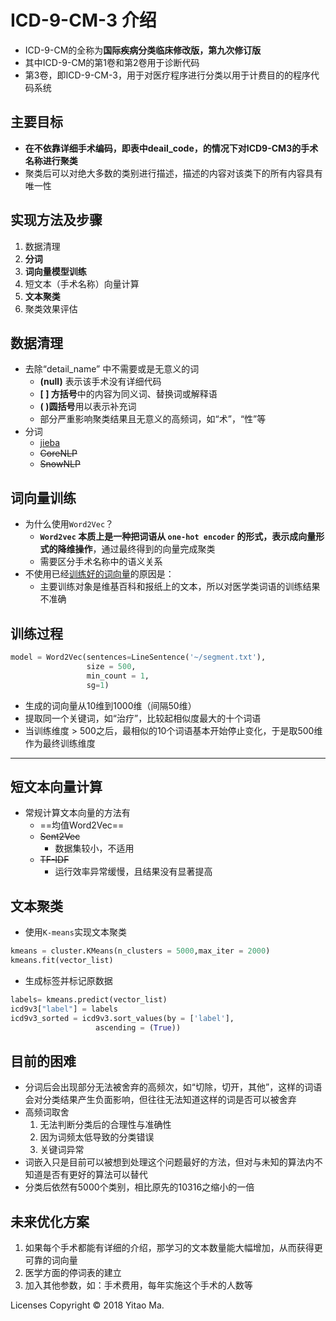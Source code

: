 
# ICD-9-CM-3 介绍

- ICD-9-CM的全称为**国际疾病分类临床修改版，第九次修订版**
- 其中ICD-9-CM的第1卷和第2卷用于诊断代码
- 第3卷，即ICD-9-CM-3，用于对医疗程序进行分类以用于计费目的的程序代码系统

## 主要目标

- **在不依靠详细手术编码，即表中deail_code，的情况下对ICD9-CM3的手术名称进行聚类**
- 聚类后可以对绝大多数的类别进行描述，描述的内容对该类下的所有内容具有唯一性

## 实现方法及步骤

1. 数据清理
2. **分词**
3. **词向量模型训练**
4. 短文本（手术名称）向量计算
5. **文本聚类**
6. 聚类效果评估

## 数据清理

- 去除“detail_name” 中不需要或是无意义的词
  - **(null)** 表示该手术没有详细代码
  - **[ ] 方括号**中的内容为同义词、替换词或解释语
  - **( )圆括号**用以表示补充词
  - 部分严重影响聚类结果且无意义的高频词，如“术”，“性”等
- 分词
  - [jieba](https://github.com/Embedding/Chinese-Word-Vectors/tree/master/testsets)
  - ~~CoreNLP~~
  - ~~SnowNLP~~

## 词向量训练

- 为什么使用`Word2Vec`？
  - **`Word2vec` 本质上是一种把词语从 `one-hot encoder` 的形式，表示成向量形式的降维操作**，通过最终得到的向量完成聚类
  - 需要区分手术名称中的语义关系
- 不使用已经[训练好的词向量](https://github.com/Embedding/Chinese-Word-Vectors)的原因是：
  - 主要训练对象是维基百科和报纸上的文本，所以对医学类词语的训练结果不准确

## 训练过程

```python
model = Word2Vec(sentences=LineSentence('~/segment.txt'),
                 size = 500, 
                 min_count = 1,
                 sg=1) 
```

- 生成的词向量从10维到1000维（间隔50维）
- 提取同一个关键词，如“治疗”，比较起相似度最大的十个词语
- 当训练维度 > 500之后，最相似的10个词语基本开始停止变化，于是取500维作为最终训练维度

------

## 短文本向量计算

- 常规计算文本向量的方法有
  - ==均值Word2Vec==
  - ~~Sent2Vec~~
    - 数据集较小，不适用
  - ~~TF-IDF~~
    - 运行效率异常缓慢，且结果没有显著提高


## 文本聚类

- 使用`K-means`实现文本聚类

```python
kmeans = cluster.KMeans(n_clusters = 5000,max_iter = 2000)
kmeans.fit(vector_list)
```

- 生成标签并标记原数据

```python
labels= kmeans.predict(vector_list)
icd9v3["label"] = labels
icd9v3_sorted = icd9v3.sort_values(by = ['label'], 
				   ascending = (True))
```

## 目前的困难

- 分词后会出现部分无法被舍弃的高频次，如“切除，切开，其他”，这样的词语会对分类结果产生负面影响，但往往无法知道这样的词是否可以被舍弃
- 高频词取舍
	1. 无法判断分类后的合理性与准确性
 	2. 因为词频太低导致的分类错误
	3. 关键词异常
- 词嵌入只是目前可以被想到处理这个问题最好的方法，但对与未知的算法内不知道是否有更好的算法可以替代
- 分类后依然有5000个类别，相比原先的10316之缩小的一倍


## 未来优化方案

1. 如果每个手术都能有详细的介绍，那学习的文本数量能大幅增加，从而获得更可靠的词向量
2. 医学方面的停词表的建立
3. 加入其他参数，如：手术费用，每年实施这个手术的人数等


Licenses
Copyright © 2018 Yitao Ma.
